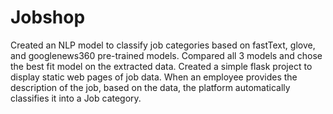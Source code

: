 # Jobshop
Created an NLP model to classify job categories based on fastText, glove, and googlenews360 pre-trained models. Compared all 3 models and chose the best fit model on the extracted data. Created a simple flask project to display static web pages of job data. When an employee provides the description of the job, based on the data, the platform automatically classifies it into a Job category.

